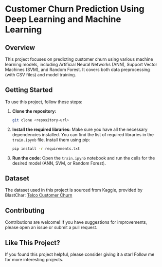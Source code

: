 # Customer Churn Prediction Using Deep Learning and Machine Learning

## Overview

This project focuses on predicting customer churn using various machine learning models, including Artificial Neural Networks (ANN), Support Vector Machines (SVM), and Random Forest. It covers both data preprocessing (with CSV files) and model training.

## Getting Started

To use this project, follow these steps:

1. **Clone the repository:**
    ```sh
    git clone <repository-url>
    ```
2. **Install the required libraries:**
   Make sure you have all the necessary dependencies installed. You can find the list of required libraries in the `train.ipynb` file. Install them using pip:
   ```sh
   pip install -r requirements.txt
   
3. **Run the code:**
  Open the `train.ipynb` notebook and run the cells for the desired model (ANN, SVM, or Random Forest).

## Dataset

The dataset used in this project is sourced from Kaggle, provided by BlastChar: [Telco Customer Churn](https://www.kaggle.com/datasets/blastchar/telco-customer-churn)

## Contributing

Contributions are welcome! If you have suggestions for improvements, please open an issue or submit a pull request.

## Like This Project?

If you found this project helpful, please consider giving it a star! Follow me for more interesting projects.
